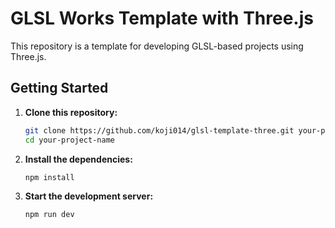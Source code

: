 <!-- @format -->

# GLSL Works Template with Three.js

This repository is a template for developing GLSL-based projects using Three.js.

## Getting Started

1. **Clone this repository:**

    ```bash
    git clone https://github.com/koji014/glsl-template-three.git your-project-name
    cd your-project-name
    ```

2. **Install the dependencies:**

    ```bash
    npm install
    ```

3. **Start the development server:**
    ```bash
    npm run dev
    ```
